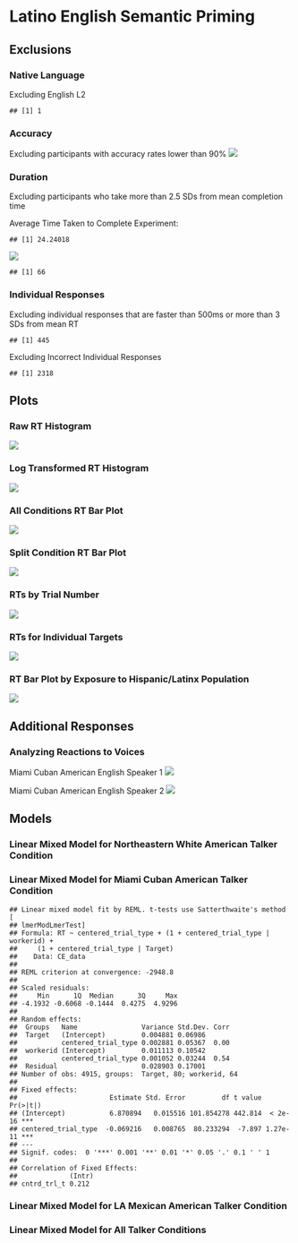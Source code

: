 Latino English Semantic Priming
================

## Exclusions

### Native Language

Excluding English L2

    ## [1] 1

### Accuracy

Excluding participants with accuracy rates lower than 90%
![](analysis_files/figure-gfm/unnamed-chunk-3-1.png)<!-- -->

### Duration

Excluding participants who take more than 2.5 SDs from mean completion
time

Average Time Taken to Complete Experiment:

    ## [1] 24.24018

![](analysis_files/figure-gfm/unnamed-chunk-5-1.png)<!-- -->

    ## [1] 66

### Individual Responses

Excluding individual responses that are faster than 500ms or more than 3
SDs from mean RT

    ## [1] 445

Excluding Incorrect Individual Responses

    ## [1] 2318

## Plots

### Raw RT Histogram

![](analysis_files/figure-gfm/unnamed-chunk-9-1.png)<!-- -->

### Log Transformed RT Histogram

![](analysis_files/figure-gfm/unnamed-chunk-10-1.png)<!-- -->

### All Conditions RT Bar Plot

![](analysis_files/figure-gfm/unnamed-chunk-11-1.png)<!-- -->

### Split Condition RT Bar Plot

![](analysis_files/figure-gfm/unnamed-chunk-12-1.png)<!-- -->

### RTs by Trial Number

![](analysis_files/figure-gfm/unnamed-chunk-13-1.png)<!-- -->

### RTs for Individual Targets

![](analysis_files/figure-gfm/unnamed-chunk-14-1.png)<!-- -->

### RT Bar Plot by Exposure to Hispanic/Latinx Population

![](analysis_files/figure-gfm/unnamed-chunk-15-1.png)<!-- -->

## Additional Responses

### Analyzing Reactions to Voices

Miami Cuban American English Speaker 1
![](analysis_files/figure-gfm/unnamed-chunk-16-1.png)<!-- -->

Miami Cuban American English Speaker 2
![](analysis_files/figure-gfm/unnamed-chunk-17-1.png)<!-- -->

## Models

### Linear Mixed Model for Northeastern White American Talker Condition

### Linear Mixed Model for Miami Cuban American Talker Condition

    ## Linear mixed model fit by REML. t-tests use Satterthwaite's method [
    ## lmerModLmerTest]
    ## Formula: RT ~ centered_trial_type + (1 + centered_trial_type | workerid) +  
    ##     (1 + centered_trial_type | Target)
    ##    Data: CE_data
    ## 
    ## REML criterion at convergence: -2948.8
    ## 
    ## Scaled residuals: 
    ##     Min      1Q  Median      3Q     Max 
    ## -4.1932 -0.6068 -0.1444  0.4275  4.9296 
    ## 
    ## Random effects:
    ##  Groups   Name                Variance Std.Dev. Corr
    ##  Target   (Intercept)         0.004881 0.06986      
    ##           centered_trial_type 0.002881 0.05367  0.00
    ##  workerid (Intercept)         0.011113 0.10542      
    ##           centered_trial_type 0.001052 0.03244  0.54
    ##  Residual                     0.028903 0.17001      
    ## Number of obs: 4915, groups:  Target, 80; workerid, 64
    ## 
    ## Fixed effects:
    ##                       Estimate Std. Error         df t value Pr(>|t|)    
    ## (Intercept)           6.870894   0.015516 101.854278 442.814  < 2e-16 ***
    ## centered_trial_type  -0.069216   0.008765  80.233294  -7.897 1.27e-11 ***
    ## ---
    ## Signif. codes:  0 '***' 0.001 '**' 0.01 '*' 0.05 '.' 0.1 ' ' 1
    ## 
    ## Correlation of Fixed Effects:
    ##             (Intr)
    ## cntrd_trl_t 0.212

### Linear Mixed Model for LA Mexican American Talker Condition

### Linear Mixed Model for All Talker Conditions
